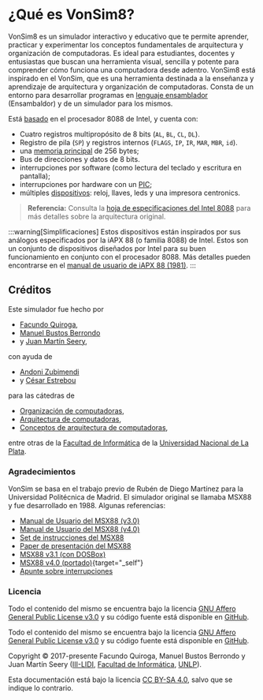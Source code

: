 # ¿Qué es VonSim8?

VonSim8 es un simulador interactivo y educativo que te permite aprender, practicar y experimentar los conceptos fundamentales de arquitectura y organización de computadoras. Es ideal para estudiantes, docentes y entusiastas que buscan una herramienta visual, sencilla y potente para comprender cómo funciona una computadora desde adentro. 
VonSim8 está inspirado en el VonSim, que es una herramienta destinada a la enseñanza y aprendizaje de arquitectura y organización de computadoras. Consta de un entorno para desarrollar programas en [lenguaje ensamblador](./computer/assembly) (Ensambaldor) y de un simulador para los mismos.

Está [basado](./computer/cpu) en el procesador 8088 de Intel, y cuenta con:
- Cuatro registros multipropósito de 8 bits (`AL`, `BL`, `CL`, `DL`).
- Registro de pila (`SP`) y registros internos (`FLAGS`, `IP`, `IR`, `MAR`, `MBR`, `id`).
- una [memoria principal](./computer/memory) de 256 bytes;
- Bus de direcciones y datos de 8 bits.
- interrupciones por software (como lectura del teclado y escritura en pantalla);
- interrupciones por hardware con un [PIC](./io/modules/pic);
- múltiples [dispositivos](./io/devices/index): reloj, llaves, leds y una impresora centronics.

> **Referencia:** Consulta la [hoja de especificaciones del Intel 8088](https://www.ceibo.com/eng/datasheets/Intel-8088-Data-Sheet.pdf) para más detalles sobre la arquitectura original.

:::warning[Simplificaciones]
Estos dispositivos están inspirados por sus análogos especificados por la iAPX 88 (o familia 8088) de Intel. Estos son un conjunto de dispositivos diseñados por Intel para su buen funcionamiento en conjunto con el procesador 8088. Más detalles pueden encontrarse en el [manual de usuario de iAPX 88 (1981)](http://www.bitsavers.org/components/intel/8086/1981_iAPX_86_88_Users_Manual.pdf).
:::


## Créditos

Este simulador fue hecho por

- [Facundo Quiroga](http://facundoq.github.io/),
- [Manuel Bustos Berrondo](https://github.com/manuelbb)
- y [Juan Martín Seery](https://juanm04.com),

con ayuda de

- [Andoni Zubimendi](https://github.com/AndoniZubimendi)
- y [César Estrebou](https://github.com/cesarares)

para las cátedras de

- [Organización de computadoras](http://weblidi.info.unlp.edu.ar/catedras/organizacion/),
- [Arquitectura de computadoras](http://weblidi.info.unlp.edu.ar/catedras/arquitecturaP2003/),
- [Conceptos de arquitectura de computadoras](http://weblidi.info.unlp.edu.ar/catedras/ConArqCom/),

entre otras de la [Facultad de Informática](https://info.unlp.edu.ar/) de la [Universidad Nacional de La Plata](https://www.unlp.edu.ar/).

### Agradecimientos

VonSim se basa en el trabajo previo de Rubén de Diego Martínez para la Universidad Politécnica de Madrid. El simulador original se llamaba MSX88 y fue desarrollado en 1988. Algunas referencias:

- [Manual de Usuario del MSX88 (v3.0)](/msx88/Manual-MSX88-v3.pdf)
- [Manual de Usuario del MSX88 (v4.0)](/msx88/Manual-MSX88-v4.pdf)
- [Set de instrucciones del MSX88](/msx88/set-instr-MSX88.PDF)
- [Paper de presentación del MSX88](/msx88/msx88-original-paper.pdf)
- [MSX88 v3.1 (con DOSBox)](/msx88/MSX88Portable.zip)
- [MSX88 v4.0 (portado)](/msx88/msx88_2017.rar){target="_self"}
- [Apunte sobre interrupciones](/msx88/apunte-interrupciones.pdf)

### Licencia

Todo el contenido del mismo se encuentra bajo la licencia [GNU Affero General Public License v3.0](https://github.com/ruiz-jose/VonSim8/blob/main/LICENSE) y su código fuente está disponible en [GitHub](https://github.com/ruiz-jose/VonSim8).

Todo el contenido del mismo se encuentra bajo la licencia [GNU Affero General Public License v3.0](https://github.com/vonsim/vonsim/blob/main/LICENSE) y su código fuente está disponible en [GitHub](https://github.com/vonsim/vonsim).

Copyright &copy; 2017-presente Facundo Quiroga, Manuel Bustos Berrondo y Juan Martín Seery ([III-LIDI](https://weblidi.info.unlp.edu.ar/), [Facultad de Informática](https://info.unlp.edu.ar/), [UNLP](https://unlp.edu.ar/)).

Esta documentación está bajo la licencia [CC BY-SA 4.0](https://creativecommons.org/licenses/by-sa/4.0/), salvo que se indique lo contrario.

